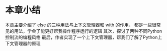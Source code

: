 # 本章小结

本章主要介绍了 else 的三种用法与上下文管理器和 with 的作用，
都是一些很常见的用法，学会了能更好帮我操作程序运行的逻辑
其次，探讨了两种不同Python控制流的编程风格
最后，作者实现了一个上下文管理器，帮我们了解了Python上下文管理器的原理